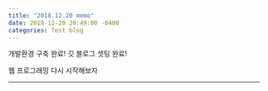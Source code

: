 ```yaml
---
title: "2018.12.20 memo"
date: 2018-12-20 20:49:00 -0400
categories: Test blog
---
```


개발환경 구축 완료!
깃 블로그 셋팅 완료!

웹 프로그래밍 다시 시작해보자


---
